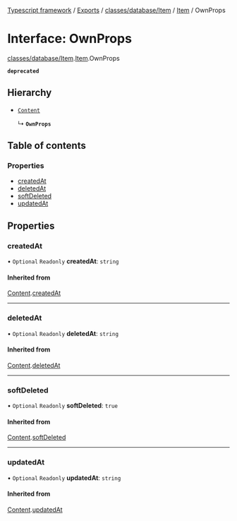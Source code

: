[Typescript framework](../index.md) / [Exports](../modules.md) / [classes/database/Item](../modules/classes_database_Item.md) / [Item](../modules/classes_database_Item.Item.md) / OwnProps

# Interface: OwnProps

[classes/database/Item](../modules/classes_database_Item.md).[Item](../modules/classes_database_Item.Item.md).OwnProps

**`deprecated`**

## Hierarchy

- [`Content`](classes_database_Item.Item.Content.md)

  ↳ **`OwnProps`**

## Table of contents

### Properties

- [createdAt](classes_database_Item.Item.OwnProps.md#createdat)
- [deletedAt](classes_database_Item.Item.OwnProps.md#deletedat)
- [softDeleted](classes_database_Item.Item.OwnProps.md#softdeleted)
- [updatedAt](classes_database_Item.Item.OwnProps.md#updatedat)

## Properties

### createdAt

• `Optional` `Readonly` **createdAt**: `string`

#### Inherited from

[Content](classes_database_Item.Item.Content.md).[createdAt](classes_database_Item.Item.Content.md#createdat)

___

### deletedAt

• `Optional` `Readonly` **deletedAt**: `string`

#### Inherited from

[Content](classes_database_Item.Item.Content.md).[deletedAt](classes_database_Item.Item.Content.md#deletedat)

___

### softDeleted

• `Optional` `Readonly` **softDeleted**: ``true``

#### Inherited from

[Content](classes_database_Item.Item.Content.md).[softDeleted](classes_database_Item.Item.Content.md#softdeleted)

___

### updatedAt

• `Optional` `Readonly` **updatedAt**: `string`

#### Inherited from

[Content](classes_database_Item.Item.Content.md).[updatedAt](classes_database_Item.Item.Content.md#updatedat)
